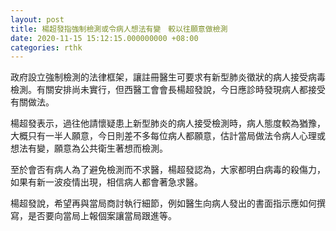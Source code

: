 ```yaml
---
layout: post
title: 楊超發指強制檢測或令病人想法有變　較以往願意做檢測
date: 2020-11-15 15:12:15.000000000 +08:00
categories: rthk
---
```


政府設立強制檢測的法律框架，讓註冊醫生可要求有新型肺炎徵狀的病人接受病毒檢測。有關安排尚未實行，但西醫工會會長楊超發說，今日應診時發現病人都接受有關做法。

楊超發表示，過往他請懷疑患上新型肺炎的病人接受檢測時，病人態度較為猶豫，大概只有一半人願意，今日則差不多每位病人都願意，估計當局做法令病人心理或想法有變，願意為公共衛生著想而檢測。

至於會否有病人為了避免檢測而不求醫，楊超發認為，大家都明白病毒的殺傷力，如果有新一波疫情出現，相信病人都會著急求醫。

楊超發說，希望再與當局商討執行細節，例如醫生向病人發出的書面指示應如何撰寫，是否要向當局上報個案讓當局跟進等。
